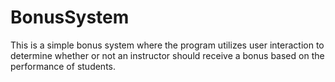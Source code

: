 # BonusSystem
This is a simple bonus system where the program utilizes user interaction to determine whether or not an instructor should receive a bonus based on the performance of students.
